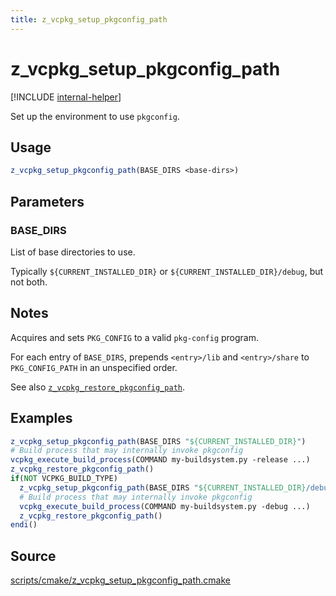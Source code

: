 ```yaml
---
title: z_vcpkg_setup_pkgconfig_path
---
```


# z_vcpkg_setup_pkgconfig_path

[!INCLUDE [internal-helper](../../../../includes/internal-helper.md)]

Set up the environment to use `pkgconfig`.

## Usage
```cmake
z_vcpkg_setup_pkgconfig_path(BASE_DIRS <base-dirs>)
```

## Parameters
### BASE_DIRS
List of base directories to use.

Typically `${CURRENT_INSTALLED_DIR}` or `${CURRENT_INSTALLED_DIR}/debug`, but not both.

## Notes
Acquires and sets `PKG_CONFIG` to a valid `pkg-config` program.

For each entry of `BASE_DIRS`, prepends `<entry>/lib` and `<entry>/share` to `PKG_CONFIG_PATH` in an unspecified order.

See also [`z_vcpkg_restore_pkgconfig_path`](z_vcpkg_restore_pkgconfig_path.md).

## Examples
```cmake
z_vcpkg_setup_pkgconfig_path(BASE_DIRS "${CURRENT_INSTALLED_DIR}")
# Build process that may internally invoke pkgconfig
vcpkg_execute_build_process(COMMAND my-buildsystem.py -release ...)
z_vcpkg_restore_pkgconfig_path()
if(NOT VCPKG_BUILD_TYPE)
  z_vcpkg_setup_pkgconfig_path(BASE_DIRS "${CURRENT_INSTALLED_DIR}/debug")
  # Build process that may internally invoke pkgconfig
  vcpkg_execute_build_process(COMMAND my-buildsystem.py -debug ...)
  z_vcpkg_restore_pkgconfig_path()
endi()
```

## Source
[scripts/cmake/z\_vcpkg\_setup\_pkgconfig\_path.cmake](https://github.com/Microsoft/vcpkg/blob/master/scripts/cmake/z_vcpkg_setup_pkgconfig_path.cmake)

